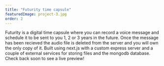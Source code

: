```yaml
---
title: "Futurity time capsule"
featuredImage: project-3.jpg
order: 2
---
```


Futurity is a digital time capsule where you can record a voice message and schedule it to be sent to you 1, 2 or 3 years in the future. Once the message has been recieved the audio file is deleted from the server and you will own the only copy of it. Built using next.js with a custom express server and a couple of external services for storing files and the mongodb database. Check back soon to see a live preview!